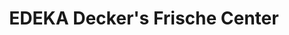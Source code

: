 ---
title: "EDEKA Decker's Frische Center"
url: /oberkirch/edeka-deckers-frische-center-nussbacher-strasse/
shop: Supermarkt
---